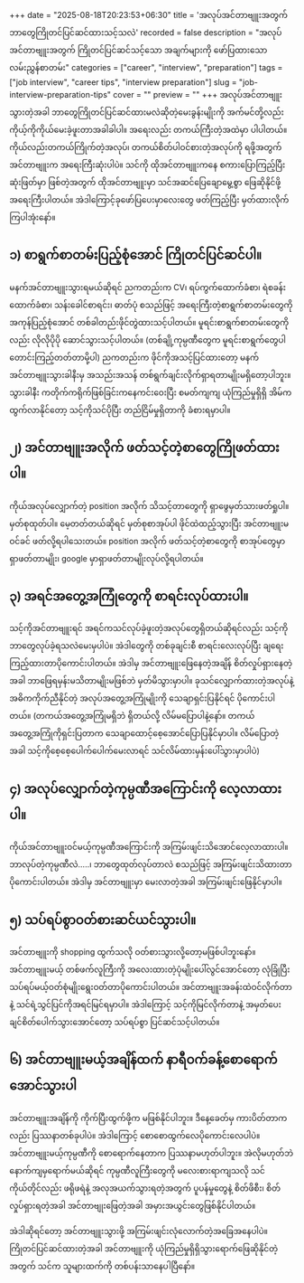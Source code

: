 +++
date = "2025-08-18T20:23:53+06:30"
title = 'အလုပ်အင်တာဗျူးအတွက် ဘာတွေကြိုတင်ပြင်ဆင်ထားသင့်သလဲ'
recorded = false
description = "အလုပ်အင်တာဗျူးအတွက် ကြိုတင်ပြင်ဆင်သင့်သော အချက်များကို ဖော်ပြထားသော လမ်းညွှန်စာတမ်း"
categories = ["career", "interview", "preparation"]
tags = ["job interview", "career tips", "interview preparation"]
slug = "job-interview-preparation-tips"
cover = ""
preview = ""
+++
အလုပ်အင်တာဗျူးသွားတဲ့အခါ ဘာတွေကြိုတင်ပြင်ဆင်ထားမလဲဆိုတဲ့မေးခွန်းမျိုးကို အက်မင်တို့လည်း ကိုယ့်ကိုကိုယ်မေးခဲ့ဖူးတာအခါခါပါ။ အရေးလည်း တကယ်ကြီးတဲ့အထဲမှာ ပါပါတယ်။ ကိုယ်လည်းတကယ်ကြိုက်တဲ့အလုပ်၊ တကယ်စိတ်ပါဝင်စားတဲ့အလုပ်ကို ရဖို့အတွက် အင်တာဗျူးက အရေးကြီးဆုံးပါပဲ။ သင်ကို ထိုအင်တာဗျူးကနေ စကားပြောကြည့်ပြီး ဆုံးဖြတ်မှာ ဖြစ်တဲ့အတွက် ထိုအင်တာဗျူးမှာ သင်အဆင်ပြေချောမွေ့စွာ ဖြေဆိုနိုင်ဖို့ အရေးကြီးပါတယ်။ အဲဒါကြောင့်ခုဖော်ပြပေးမှာလေးတွေ ဖတ်ကြည့်ပြီး မှတ်ထားလိုက်ကြပါအုံးနော်။

## ၁) စာရွက်စာတမ်းပြည့်စုံအောင် ကြိုတင်ပြင်ဆင်ပါ။
မနက်အင်တာဗျူးသွားရမယ်ဆိုရင် ညကတည်းက CV၊ ရပ်ကွက်ထောက်ခံစာ၊ ရဲစခန်းထောက်ခံစာ၊ သန်းခေါင်စာရင်း၊ ဓာတ်ပုံ စသည်ဖြင့် အရေးကြီးတဲ့စာရွက်စာတမ်းတွေကို အကုန်ပြည့်စုံအောင် တစ်ခါတည်းဖိုင်တွဲထားသင့်ပါတယ်။ မူရင်းစာရွက်စာတမ်းတွေကိုလည်း လိုလိုပိုပို ဆောင်သွားသင့်ပါတယ်။ (တစ်ချို့ကုမ္ပဏီတွေက မူရင်းစာရွက်တွေပါ တောင်းကြည့်တတ်တာမို့ပါ) ညကတည်းက ဖိုင်ကိုအသင့်ပြင်ထားတော့ မနက်အင်တာဗျူးသွားခါနီးမှ အသည်းအသန် တစ်ရွက်ချင်းလိုက်ရှာရတာမျိုးမရှိတော့ပါဘူး။ သွားခါနီး ကတိုက်ကရိုက်ဖြစ်ခြင်းကနေကင်းဝေးပြီး စမတ်ကျကျ ယုံကြည်မှုရှိရှိ အိမ်ကထွက်လာနိုင်တော့ သင့်ကိုသင်ပိုပြီး တည်ငြိမ်မှုရှိတာကို ခံစားရမှာပါ။

## ၂) အင်တာဗျူးအလိုက် ဖတ်သင့်တဲ့စာတွေကြိုဖတ်ထားပါ။
ကိုယ်အလုပ်လျှောက်တဲ့ position အလိုက် သိသင့်တာတွေကို ရှာဖွေမှတ်သားဖတ်ရှုပါ။ မှတ်စုထုတ်ပါ။ မေ့တတ်တယ်ဆိုရင် မှတ်စုစာအုပ်ပါ ဖိုင်ထဲထည့်သွားပြီး အင်တာဗျူးမဝင်ခင် ဖတ်လို့ရပါသေးတယ်။ position အလိုက် ဖတ်သင့်တဲ့စာတွေကို စာအုပ်တွေမှာရှာဖတ်တာမျိုး၊ google မှာရှာဖတ်တာမျိုးလုပ်လို့ရပါတယ်။

## ၃) အရင်အတွေ့အကြုံတွေကို စာရင်းလုပ်ထားပါ။
သင့်ကိုအင်တာဗျူးရင် အရင်ကသင်လုပ်ခဲ့ဖူးတဲ့အလုပ်တွေရှိတယ်ဆိုရင်လည်း သင့်ကိုဘာတွေလုပ်ခဲ့ရသလဲမေးမှပါပဲ။ အဲဒါတွေကို တစ်ခုချင်းစီ စာရင်းလေးလုပ်ပြီး ချရေးကြည့်ထားတာပိုကောင်းပါတယ်။ အဲဒါမှ အင်တာဗျူးဖြေနေတဲ့အချိန် စိတ်လှုပ်ရှားနေတဲ့အခါ ဘာဖြေရမှန်းမသိတာမျိုးမဖြစ်ဘဲ မှတ်မိသွားမှာပါ။ ခုသင်လျှောက်ထားတဲ့အလုပ်နဲ့ အဓိကကိုက်ညီနိုင်တဲ့ အလုပ်အတွေ့အကြုံမျိုးကို သေချာရှင်းပြနိုင်ရင် ပိုကောင်းပါတယ်။ (တကယ်အတွေ့အကြုံမရှိဘဲ ရှိတယ်လို့ လိမ်မပြောပါနဲ့နော်။ တကယ်အတွေ့အကြုံကိုရှင်းပြတာက သေချာထောင့်စေ့အောင်ပြောပြနိုင်မှာပါ။ လိမ်ပြောတဲ့အခါ သင့်ကိုစေ့စေ့ပေါက်ပေါက်မေးလာရင် သင်လိမ်ထားမှန်းပေါ်သွားမှာပါပဲ)

## ၄) အလုပ်လျှောက်တဲ့ကုမ္ပဏီအကြောင်းကို လေ့လာထားပါ။
ကိုယ်အင်တာဗျူးဝင်မယ့်ကုမ္ပဏီအကြောင်းကို အကြမ်းဖျင်းသိအောင်လေ့လာထားပါ။ ဘာလုပ်တဲ့ကုမ္ပဏီလဲ…..၊ ဘာတွေထုတ်လုပ်တာလဲ စသည်ဖြင့် အကြမ်းဖျင်းသိထားတာပိုကောင်းပါတယ်။ အဲဒါမှ အင်တာဗျူးမှာ မေးလာတဲ့အခါ အကြမ်းဖျင်းဖြေနိုင်မှာပါ။

## ၅) သပ်ရပ်စွာဝတ်စားဆင်ယင်သွားပါ။
အင်တာဗျူးကို shopping ထွက်သလို ဝတ်စားသွားလို့တော့မဖြစ်ပါဘူးနော်။ အင်တာဗျူးမယ့် တစ်ဖက်လူကြီးကို အလေးထားတဲ့ပုံမျိုးပေါ်လွင်အောင်တော့ လုံခြုံပြီး သပ်ရပ်မယ့်ဝတ်စုံမျိုးရွေးဝတ်တာပိုကောင်းပါတယ်။ အင်တာဗျူးအခန်းထဲဝင်လိုက်တာနဲ့ သင်ရဲ့သွင်ပြင်ကိုအရင်မြင်ရမှာပါ။ အဲဒါကြောင့် သင့်ကိုမြင်လိုက်တာနဲ့ အမှတ်ပေးချင်စိတ်ပေါက်သွားအောင်တော့ သပ်ရပ်စွာ ပြင်ဆင်သင့်ပါတယ်။

## ၆) အင်တာဗျူးမယ့်အချိန်ထက် နာရီဝက်ခန့်စောရောက်အောင်သွားပါ
အင်တာဗျူးအချိန်ကို ကိုက်ပြီးထွက်ဖို့က မဖြစ်နိုင်ပါဘူး။ ဒီနေ့ခေတ်မှ ကားပိတ်တာကလည်း ပြဿနာတစ်ခုပါပဲ။ အဲဒါကြောင့် စောစောထွက်လေပိုကောင်းလေပါပဲ။ အင်တာဗျူးမယ့်ကုမ္ပဏီကို စောရောက်နေတာက ပြဿနာမဟုတ်ပါဘူး။ အဲလိုမဟုတ်ဘဲ နောက်ကျမှရောက်မယ်ဆိုရင် ကုမ္ပဏီလူကြီးတွေကို မလေးစားရာကျသလို သင်ကိုယ်တိုင်လည်း ဖရိုဖရဲနဲ့ အလုအယက်သွားရတဲ့အတွက် ပူပန်မှုတွေနဲ့ စိတ်ဖိစီး၊ စိတ်လှုပ်ရှားရတဲ့အခါ အင်တာဗျုးဖြေတဲ့အခါ အမှားအယွင်းတွေဖြစ်နိုင်ပါတယ်။

အဲဒါဆိုရင်တော့ အင်တာဗျူးသွားဖို့ အကြမ်းဖျင်းလုံလောက်တဲ့အခြေအနေပါပဲ။ ကြိုတင်ပြင်ဆင်ထားတဲ့အခါ အင်တာဗျူးကို ယုံကြည်မှုရှိရှိသွားရောက်ဖြေဆိုနိုင်တဲ့အတွက် သင်က သူများထက်ကို တစ်ပန်းသာနေပါပြီနော်။ 